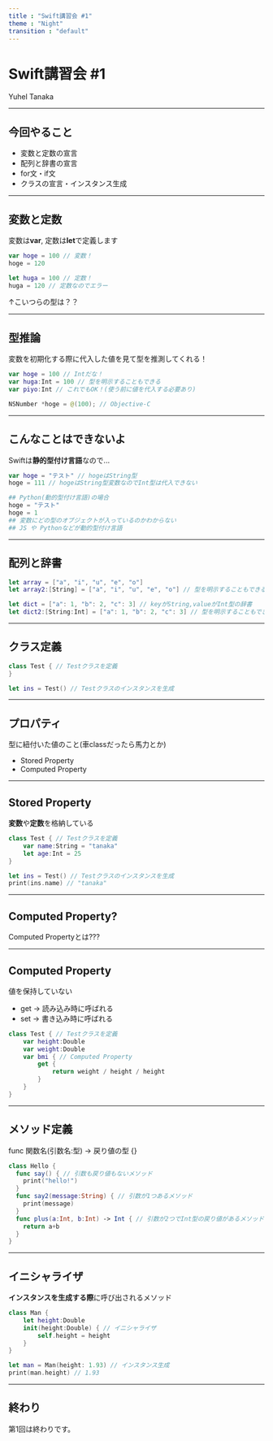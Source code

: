 ```yaml
---
title : "Swift講習会 #1"
theme : "Night"
transition : "default"
---
```


# Swift講習会 #1

Yuhel Tanaka

---

## 今回やること

- 変数と定数の宣言
- 配列と辞書の宣言
- for文・if文
- クラスの宣言・インスタンス生成

---

## 変数と定数

変数は**var**, 定数は**let**で定義します

```Swift
var hoge = 100 // 変数！
hoge = 120

let huga = 100 // 定数！
huga = 120 // 定数なのでエラー
```

↑こいつらの型は？？

---

## 型推論

変数を初期化する際に代入した値を見て型を推測してくれる！

```Swift
var hoge = 100 // Intだな！
var huga:Int = 100 // 型を明示することもできる
var piyo:Int // これでもOK！(使う前に値を代入する必要あり)

NSNumber *hoge = @(100); // Objective-C
```

---

## こんなことはできないよ

Swiftは**静的型付け言語**なので...

```Swift
var hoge = "テスト" // hogeはString型
hoge = 111 // hogeはString型変数なのでInt型は代入できない
```

```Python
## Python(動的型付け言語)の場合
hoge = "テスト"
hoge = 1
## 変数にどの型のオブジェクトが入っているのかわからない
## JS や Pythonなどが動的型付け言語
```

---

## 配列と辞書

```Swift
let array = ["a", "i", "u", "e", "o"]
let array2:[String] = ["a", "i", "u", "e", "o"] // 型を明示することもできる

let dict = ["a": 1, "b": 2, "c": 3] // keyがString,valueがInt型の辞書
let dict2:[String:Int] = ["a": 1, "b": 2, "c": 3] // 型を明示することもできる
```

---

## クラス定義

```Swift
class Test { // Testクラスを定義
}

let ins = Test() // Testクラスのインスタンスを生成
```

---

## プロパティ

型に紐付いた値のこと(車classだったら馬力とか)

- Stored Property
- Computed Property

---

## Stored Property

**変数**や**定数**を格納している

```Swift
class Test { // Testクラスを定義
    var name:String = "tanaka"
    let age:Int = 25
}

let ins = Test() // Testクラスのインスタンスを生成
print(ins.name) // "tanaka"
```

---

## Computed Property?

Computed Propertyとは???

---

## Computed Property

値を保持していない

- get -> 読み込み時に呼ばれる
- set -> 書き込み時に呼ばれる

```Swift
class Test { // Testクラスを定義
    var height:Double
    var weight:Double
    var bmi { // Computed Property
        get {
            return weight / height / height
        }
    }
}
```

---

## メソッド定義

func 関数名(引数名:型) -> 戻り値の型 {}

```Swift
class Hello {
  func say() { // 引数も戻り値もないメソッド
    print("hello!")
  }
  func say2(message:String) { // 引数が1つあるメソッド
    print(message)
  }
  func plus(a:Int, b:Int) -> Int { // 引数が2つでInt型の戻り値があるメソッド
    return a+b
  }
}
```

---

## イニシャライザ

**インスタンスを生成する際**に呼び出されるメソッド

```Swift
class Man {
    let height:Double
    init(height:Double) { // イニシャライザ
        self.height = height
    }
}

let man = Man(height: 1.93) // インスタンス生成
print(man.height) // 1.93
```

---

## 終わり

第1回は終わりです。